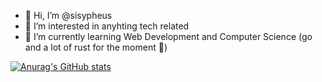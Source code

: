 - 👋 Hi, I’m @sisypheus
- 👀 I’m interested in anyhting tech related
- 🌱 I’m currently learning Web Development and Computer Science (go and a lot of rust for the moment 👀)

[![Anurag's GitHub stats](https://github-readme-stats.vercel.app/api?username=anuraghazra)](https://github.com/sisypheus/github-readme-stats)
<!---
sisypheus/sisypheus is a ✨ special ✨ repository because its `README.md` (this file) appears on your GitHub profile.
You can click the Preview link to take a look at your changes.
--->
